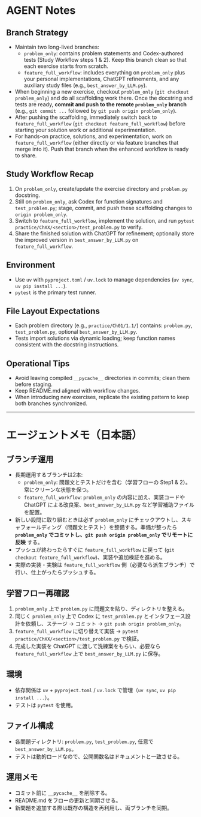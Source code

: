 # AGENT Notes

## Branch Strategy
- Maintain two long-lived branches:
  - `problem_only`: contains problem statements and Codex-authored tests (Study Workflow steps 1 & 2). Keep this branch clean so that each exercise starts from scratch.
  - `feature_full_workflow`: includes everything on `problem_only` plus your personal implementations, ChatGPT refinements, and any auxiliary study files (e.g., `best_answer_by_LLM.py`).
- When beginning a new exercise, checkout `problem_only` (`git checkout problem_only`) and do all scaffolding work there. Once the docstring and tests are ready, **commit and push to the remote `problem_only` branch** (e.g., `git commit ...` followed by `git push origin problem_only`).
- After pushing the scaffolding, immediately switch back to `feature_full_workflow` (`git checkout feature_full_workflow`) before starting your solution work or additional experimentation.
- For hands-on practice, solutions, and experimentation, work on `feature_full_workflow` (either directly or via feature branches that merge into it). Push that branch when the enhanced workflow is ready to share.

## Study Workflow Recap
1. On `problem_only`, create/update the exercise directory and `problem.py` docstring.
2. Still on `problem_only`, ask Codex for function signatures and `test_problem.py`; stage, commit, and push these scaffolding changes to `origin problem_only`.
3. Switch to `feature_full_workflow`, implement the solution, and run `pytest practice/ChXX/<section>/test_problem.py` to verify.
4. Share the finished solution with ChatGPT for refinement; optionally store the improved version in `best_answer_by_LLM.py` on `feature_full_workflow`.

## Environment
- Use `uv` with `pyproject.toml` / `uv.lock` to manage dependencies (`uv sync`, `uv pip install ...`).
- `pytest` is the primary test runner.

## File Layout Expectations
- Each problem directory (e.g., `practice/Ch01/1.1/`) contains: `problem.py`, `test_problem.py`, optional `best_answer_by_LLM.py`.
- Tests import solutions via dynamic loading; keep function names consistent with the docstring instructions.

## Operational Tips
- Avoid leaving compiled `__pycache__` directories in commits; clean them before staging.
- Keep README.md aligned with workflow changes.
- When introducing new exercises, replicate the existing pattern to keep both branches synchronized.

---

# エージェントメモ（日本語）

## ブランチ運用
- 長期運用するブランチは2本:
  - `problem_only`: 問題文とテストだけを含む（学習フローの Step1 & 2）。常にクリーンな状態を保つ。
  - `feature_full_workflow`: `problem_only` の内容に加え、実装コードや ChatGPT による改良案、`best_answer_by_LLM.py` など学習補助ファイルを配置。
- 新しい設問に取り組むときは必ず `problem_only` にチェックアウトし、スキャフォールディング（問題文とテスト）を整備する。準備が整ったら **`problem_only` でコミットし、`git push origin problem_only` でリモートに反映** する。
- プッシュが終わったらすぐに `feature_full_workflow` に戻って (`git checkout feature_full_workflow`)、実装や追加検証を進める。
- 実際の実装・実験は `feature_full_workflow` 側（必要なら派生ブランチ）で行い、仕上がったらプッシュする。

## 学習フロー再確認
1. `problem_only` 上で `problem.py` に問題文を貼り、ディレクトリを整える。
2. 同じく `problem_only` 上で Codex に `test_problem.py` とインタフェース設計を依頼し、ステージ → コミット → `git push origin problem_only`。
3. `feature_full_workflow` に切り替えて実装 → `pytest practice/ChXX/<section>/test_problem.py` で検証。
4. 完成した実装を ChatGPT に渡して洗練案をもらい、必要なら `feature_full_workflow` 上で `best_answer_by_LLM.py` に保存。

## 環境
- 依存関係は `uv` + `pyproject.toml` / `uv.lock` で管理（`uv sync`, `uv pip install ...`）。
- テストは `pytest` を使用。

## ファイル構成
- 各問題ディレクトリ: `problem.py`, `test_problem.py`, 任意で `best_answer_by_LLM.py`。
- テストは動的ロードなので、公開関数名はドキュメントと一致させる。

## 運用メモ
- コミット前に `__pycache__` を削除する。
- README.md をフローの更新と同期させる。
- 新問題を追加する際は既存の構造を再利用し、両ブランチを同期。
